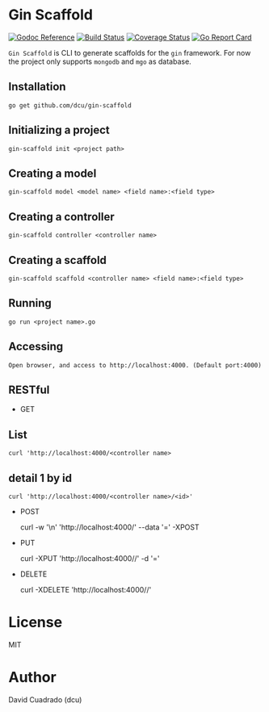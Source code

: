 # Gin Scaffold

[![Godoc Reference](https://godoc.org/github.com/dcu/gin-scaffold?status.svg)](http://godoc.org/github.com/dcu/gin-scaffold)
[![Build Status](https://travis-ci.org/dcu/gin-scaffold.svg?branch=master)](https://travis-ci.org/dcu/gin-scaffold)
[![Coverage Status](https://coveralls.io/repos/github/mattn/go-colorable/badge.svg?branch=master)](https://coveralls.io/github/dcu/gin-scaffold?branch=master)
[![Go Report Card](https://goreportcard.com/badge/dcu/gin-scaffold)](https://goreportcard.com/report/dcu/gin-scaffold)

`Gin Scaffold` is CLI to generate scaffolds for the `gin` framework.
For now the project only supports `mongodb` and `mgo` as database.

## Installation

	go get github.com/dcu/gin-scaffold

## Initializing a project

	gin-scaffold init <project path>

## Creating a model

	gin-scaffold model <model name> <field name>:<field type>

## Creating a controller

	gin-scaffold controller <controller name>

## Creating a scaffold

	gin-scaffold scaffold <controller name> <field name>:<field type>

## Running

	go run <project name>.go

## Accessing

	Open browser, and access to http://localhost:4000. (Default port:4000)

## RESTful

* GET

## List

	curl 'http://localhost:4000/<controller name>

## detail 1 by id

	curl 'http://localhost:4000/<controller name>/<id>'

* POST

	curl -w '\n' 'http://localhost:4000/<controller name>' --data '<field name>=<value>' -XPOST

* PUT

	curl -XPUT 'http://localhost:4000/<controller name>/<id>' -d '<field name>=<value>'

* DELETE

	curl -XDELETE 'http://localhost:4000/<controller name>/<id>'

# License

MIT

# Author

David Cuadrado (dcu)

